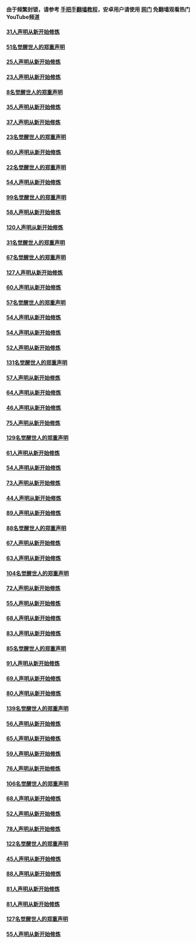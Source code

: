 #### 由于频繁封锁，请参考 [手把手翻墙教程](https://github.com/gfw-breaker/guides/wiki/)，安卓用户请使用 [网门](https://github.com/gfw-breaker/nogfw/blob/master/dl.md?t=02201400) 免翻墙观看热门YouTube频道 

#### [31人声明从新开始修炼](../pages/91/421081.md?t=02201400) 

#### [51名觉醒世人的郑重声明](../pages/91/421080.md?t=02201400) 

#### [25人声明从新开始修炼](../pages/91/421020.md?t=02201400) 

#### [23人声明从新开始修炼](../pages/91/420884.md?t=02201400) 

#### [8名觉醒世人的郑重声明](../pages/91/420883.md?t=02201400) 

#### [35人声明从新开始修炼](../pages/91/420809.md?t=02201400) 

#### [37人声明从新开始修炼](../pages/91/420766.md?t=02201400) 

#### [23名觉醒世人的郑重声明](../pages/91/420765.md?t=02201400) 

#### [60人声明从新开始修炼](../pages/91/420727.md?t=02201400) 

#### [22名觉醒世人的郑重声明](../pages/91/420726.md?t=02201400) 

#### [54人声明从新开始修炼](../pages/91/420529.md?t=02201400) 

#### [99名觉醒世人的郑重声明](../pages/91/420528.md?t=02201400) 

#### [58人声明从新开始修炼](../pages/91/420198.md?t=02201400) 

#### [120人声明从新开始修炼](../pages/91/420141.md?t=02201400) 

#### [31名觉醒世人的郑重声明](../pages/91/420197.md?t=02201400) 

#### [67名觉醒世人的郑重声明](../pages/91/420140.md?t=02201400) 

#### [127人声明从新开始修炼](../pages/91/420082.md?t=02201400) 

#### [60人声明从新开始修炼](../pages/91/420081.md?t=02201400) 

#### [57名觉醒世人的郑重声明](../pages/91/420080.md?t=02201400) 

#### [54人声明从新开始修炼](../pages/91/419533.md?t=02201400) 

#### [54人声明从新开始修炼](../pages/91/419532.md?t=02201400) 

#### [52人声明从新开始修炼](../pages/91/419531.md?t=02201400) 

#### [131名觉醒世人的郑重声明](../pages/91/419530.md?t=02201400) 

#### [57人声明从新开始修炼](../pages/91/419430.md?t=02201400) 

#### [64人声明从新开始修炼](../pages/91/419429.md?t=02201400) 

#### [46人声明从新开始修炼](../pages/91/419428.md?t=02201400) 

#### [75人声明从新开始修炼](../pages/91/419427.md?t=02201400) 

#### [129名觉醒世人的郑重声明](../pages/91/419426.md?t=02201400) 

#### [61人声明从新开始修炼](../pages/91/419198.md?t=02201400) 

#### [54人声明从新开始修炼](../pages/91/419197.md?t=02201400) 

#### [73人声明从新开始修炼](../pages/91/419196.md?t=02201400) 

#### [44人声明从新开始修炼](../pages/91/419075.md?t=02201400) 

#### [89人声明从新开始修炼](../pages/91/419074.md?t=02201400) 

#### [88名觉醒世人的郑重声明](../pages/91/419195.md?t=02201400) 

#### [67人声明从新开始修炼](../pages/91/419073.md?t=02201400) 

#### [63人声明从新开始修炼](../pages/91/419072.md?t=02201400) 

#### [104名觉醒世人的郑重声明](../pages/91/419071.md?t=02201400) 

#### [72人声明从新开始修炼](../pages/91/418902.md?t=02201400) 

#### [55人声明从新开始修炼](../pages/91/418901.md?t=02201400) 

#### [68人声明从新开始修炼](../pages/91/418900.md?t=02201400) 

#### [83人声明从新开始修炼](../pages/91/418757.md?t=02201400) 

#### [85名觉醒世人的郑重声明](../pages/91/418899.md?t=02201400) 

#### [91人声明从新开始修炼](../pages/91/418756.md?t=02201400) 

#### [69人声明从新开始修炼](../pages/91/418755.md?t=02201400) 

#### [80人声明从新开始修炼](../pages/91/418754.md?t=02201400) 

#### [139名觉醒世人的郑重声明](../pages/91/418753.md?t=02201400) 

#### [56人声明从新开始修炼](../pages/91/418594.md?t=02201400) 

#### [65人声明从新开始修炼](../pages/91/418593.md?t=02201400) 

#### [59人声明从新开始修炼](../pages/91/418592.md?t=02201400) 

#### [76人声明从新开始修炼](../pages/91/418431.md?t=02201400) 

#### [106名觉醒世人的郑重声明](../pages/91/418591.md?t=02201400) 

#### [68人声明从新开始修炼](../pages/91/418430.md?t=02201400) 

#### [52人声明从新开始修炼](../pages/91/418429.md?t=02201400) 

#### [78人声明从新开始修炼](../pages/91/418428.md?t=02201400) 

#### [122名觉醒世人的郑重声明](../pages/91/418427.md?t=02201400) 

#### [45人声明从新开始修炼](../pages/91/418248.md?t=02201400) 

#### [88人声明从新开始修炼](../pages/91/418247.md?t=02201400) 

#### [81人声明从新开始修炼](../pages/91/418246.md?t=02201400) 

#### [81人声明从新开始修炼](../pages/91/418139.md?t=02201400) 

#### [127名觉醒世人的郑重声明](../pages/91/418245.md?t=02201400) 

#### [55人声明从新开始修炼](../pages/91/418138.md?t=02201400) 

